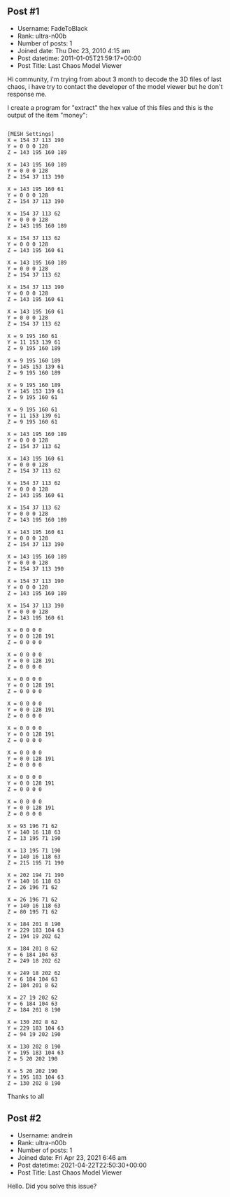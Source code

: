 ## Post #1
- Username: FadeToBlack
- Rank: ultra-n00b
- Number of posts: 1
- Joined date: Thu Dec 23, 2010 4:15 am
- Post datetime: 2011-01-05T21:59:17+00:00
- Post Title: Last Chaos Model Viewer

Hi community,
i'm trying from about 3 month to decode the 3D files of last chaos, i have try to contact the developer of the model viewer but he don't response me.

I create a program for "extract" the hex value of this files and this is the output of the item "money":

```

[MESH Settings]
X = 154 37 113 190
Y = 0 0 0 128
Z = 143 195 160 189

X = 143 195 160 189
Y = 0 0 0 128
Z = 154 37 113 190

X = 143 195 160 61
Y = 0 0 0 128
Z = 154 37 113 190

X = 154 37 113 62
Y = 0 0 0 128
Z = 143 195 160 189

X = 154 37 113 62
Y = 0 0 0 128
Z = 143 195 160 61

X = 143 195 160 189
Y = 0 0 0 128
Z = 154 37 113 62

X = 154 37 113 190
Y = 0 0 0 128
Z = 143 195 160 61

X = 143 195 160 61
Y = 0 0 0 128
Z = 154 37 113 62

X = 9 195 160 61
Y = 11 153 139 61
Z = 9 195 160 189

X = 9 195 160 189
Y = 145 153 139 61
Z = 9 195 160 189

X = 9 195 160 189
Y = 145 153 139 61
Z = 9 195 160 61

X = 9 195 160 61
Y = 11 153 139 61
Z = 9 195 160 61

X = 143 195 160 189
Y = 0 0 0 128
Z = 154 37 113 62

X = 143 195 160 61
Y = 0 0 0 128
Z = 154 37 113 62

X = 154 37 113 62
Y = 0 0 0 128
Z = 143 195 160 61

X = 154 37 113 62
Y = 0 0 0 128
Z = 143 195 160 189

X = 143 195 160 61
Y = 0 0 0 128
Z = 154 37 113 190

X = 143 195 160 189
Y = 0 0 0 128
Z = 154 37 113 190

X = 154 37 113 190
Y = 0 0 0 128
Z = 143 195 160 189

X = 154 37 113 190
Y = 0 0 0 128
Z = 143 195 160 61

X = 0 0 0 0
Y = 0 0 128 191
Z = 0 0 0 0

X = 0 0 0 0
Y = 0 0 128 191
Z = 0 0 0 0

X = 0 0 0 0
Y = 0 0 128 191
Z = 0 0 0 0

X = 0 0 0 0
Y = 0 0 128 191
Z = 0 0 0 0

X = 0 0 0 0
Y = 0 0 128 191
Z = 0 0 0 0

X = 0 0 0 0
Y = 0 0 128 191
Z = 0 0 0 0

X = 0 0 0 0
Y = 0 0 128 191
Z = 0 0 0 0

X = 0 0 0 0
Y = 0 0 128 191
Z = 0 0 0 0

X = 93 196 71 62
Y = 140 16 118 63
Z = 13 195 71 190

X = 13 195 71 190
Y = 140 16 118 63
Z = 215 195 71 190

X = 202 194 71 190
Y = 140 16 118 63
Z = 26 196 71 62

X = 26 196 71 62
Y = 140 16 118 63
Z = 80 195 71 62

X = 184 201 8 190
Y = 229 183 104 63
Z = 194 19 202 62

X = 184 201 8 62
Y = 6 184 104 63
Z = 249 18 202 62

X = 249 18 202 62
Y = 6 184 104 63
Z = 184 201 8 62

X = 27 19 202 62
Y = 6 184 104 63
Z = 184 201 8 190

X = 130 202 8 62
Y = 229 183 104 63
Z = 94 19 202 190

X = 130 202 8 190
Y = 195 183 104 63
Z = 5 20 202 190

X = 5 20 202 190
Y = 195 183 104 63
Z = 130 202 8 190
```


Thanks to all
## Post #2
- Username: andrein
- Rank: ultra-n00b
- Number of posts: 1
- Joined date: Fri Apr 23, 2021 6:46 am
- Post datetime: 2021-04-22T22:50:30+00:00
- Post Title: Last Chaos Model Viewer

Hello. Did you solve this issue?
